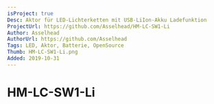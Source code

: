```yaml
---
isProject: true
Desc: Aktor für LED-Lichterketten mit USB-LiIon-Akku Ladefunktion
ProjectUrl: https://github.com/Asselhead/HM-LC-SW1-Li
Author: Asselhead
AuthorUrl: https://github.com/Asselhead
Tags: LED, Aktor, Batterie, OpenSource
Thumb: HM-LC-SW1-Li.png
Added: 2019-10-31
---
```


# HM-LC-SW1-Li
